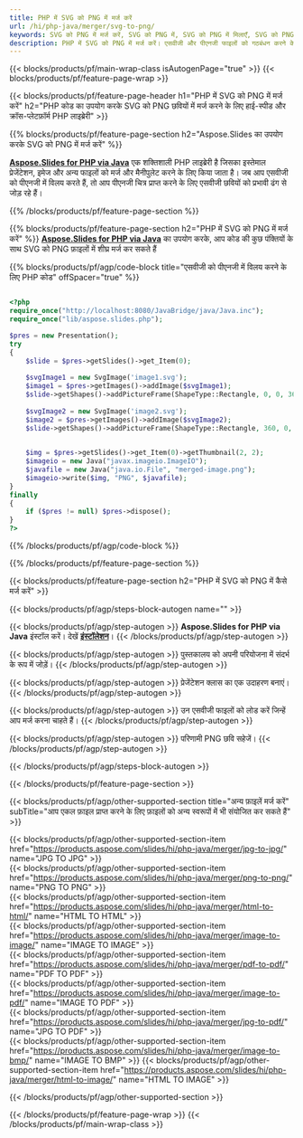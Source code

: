 ```yaml
---
title: PHP में SVG को PNG में मर्ज करें
url: /hi/php-java/merger/svg-to-png/
keywords: SVG को PNG में मर्ज करें, SVG को PNG में, SVG को PNG में मिलाएँ, SVG को PNG में मिलाएँ, PHP API, PHP लाइब्रेरी
description: PHP में SVG को PNG में मर्ज करें। एसवीजी और पीएनजी फाइलों को गठबंधन करने के लिए PHP लाइब्रेरी एपीआई का प्रयोग करें
---
```


{{< blocks/products/pf/main-wrap-class isAutogenPage="true" >}}
{{< blocks/products/pf/feature-page-wrap >}}

{{< blocks/products/pf/feature-page-header h1="PHP में SVG को PNG में मर्ज करें" h2="PHP कोड का उपयोग करके SVG को PNG छवियों में मर्ज करने के लिए हाई-स्पीड और क्रॉस-प्लेटफ़ॉर्म PHP लाइब्रेरी" >}}

{{% blocks/products/pf/feature-page-section h2="Aspose.Slides का उपयोग करके SVG को PNG में मर्ज करें" %}}

[**Aspose.Slides for PHP via Java**](https://products.aspose.com/slides/hi/php-java/) एक शक्तिशाली PHP लाइब्रेरी है जिसका इस्तेमाल प्रेजेंटेशन, इमेज और अन्य फाइलों को मर्ज और मैनीपुलेट करने के लिए किया जाता है। जब आप एसवीजी को पीएनजी में विलय करते हैं, तो आप पीएनजी चित्र प्राप्त करने के लिए एसवीजी छवियों को प्रभावी ढंग से जोड़ रहे हैं।

{{% /blocks/products/pf/feature-page-section %}}




{{% blocks/products/pf/feature-page-section  h2="PHP में SVG को PNG में मर्ज करें" %}}
[**Aspose.Slides for PHP via Java**](https://products.aspose.com/slides/hi/php-java/) का उपयोग करके, आप कोड की कुछ पंक्तियों के साथ SVG को PNG फ़ाइलों में शीघ्र मर्ज कर सकते हैं

{{% blocks/products/pf/agp/code-block title="एसवीजी को पीएनजी में विलय करने के लिए PHP कोड" offSpacer="true" %}}
```php

<?php
require_once("http://localhost:8080/JavaBridge/java/Java.inc");
require_once("lib/aspose.slides.php");

$pres = new Presentation();
try
{
    $slide = $pres->getSlides()->get_Item(0);
    
    $svgImage1 = new SvgImage('image1.svg');
    $image1 = $pres->getImages()->addImage($svgImage1);
    $slide->getShapes()->addPictureFrame(ShapeType::Rectangle, 0, 0, 360, 540, $image1);
    
    $svgImage2 = new SvgImage('image2.svg');
    $image2 = $pres->getImages()->addImage($svgImage2);
    $slide->getShapes()->addPictureFrame(ShapeType::Rectangle, 360, 0, 360, 540, $image2);
    

    $img = $pres->getSlides()->get_Item(0)->getThumbnail(2, 2);
    $imageio = new Java("javax.imageio.ImageIO");
    $javafile = new Java("java.io.File", "merged-image.png");
    $imageio->write($img, "PNG", $javafile);
}
finally
{
    if ($pres != null) $pres->dispose();
}
?>
```
{{% /blocks/products/pf/agp/code-block %}}

{{% /blocks/products/pf/feature-page-section %}}




{{< blocks/products/pf/feature-page-section  h2="PHP में SVG को PNG में कैसे मर्ज करें" >}}


{{< blocks/products/pf/agp/steps-block-autogen name="" >}}


{{< blocks/products/pf/agp/step-autogen >}}
**Aspose.Slides for PHP via Java** इंस्टॉल करें। देखें [**इंस्टॉलेशन**](https://docs.aspose.com/slides/php-java/installation/)।
{{< /blocks/products/pf/agp/step-autogen >}}

{{< blocks/products/pf/agp/step-autogen >}}
पुस्तकालय को अपनी परियोजना में संदर्भ के रूप में जोड़ें।
{{< /blocks/products/pf/agp/step-autogen >}}

{{< blocks/products/pf/agp/step-autogen >}}
प्रेजेंटेशन क्लास का एक उदाहरण बनाएं।
{{< /blocks/products/pf/agp/step-autogen >}}

{{< blocks/products/pf/agp/step-autogen >}}
उन एसवीजी फाइलों को लोड करें जिन्हें आप मर्ज करना चाहते हैं।
{{< /blocks/products/pf/agp/step-autogen >}}

{{< blocks/products/pf/agp/step-autogen >}}
परिणामी PNG छवि सहेजें।
{{< /blocks/products/pf/agp/step-autogen >}}


{{< /blocks/products/pf/agp/steps-block-autogen >}}


{{< /blocks/products/pf/feature-page-section >}}




{{< blocks/products/pf/agp/other-supported-section title="अन्य फ़ाइलें मर्ज करें" subTitle="आप एकल फ़ाइल प्राप्त करने के लिए फ़ाइलों को अन्य स्वरूपों में भी संयोजित कर सकते हैं" >}}
  
{{< blocks/products/pf/agp/other-supported-section-item href="https://products.aspose.com/slides/hi/php-java/merger/jpg-to-jpg/" name="JPG TO JPG" >}}  
{{< blocks/products/pf/agp/other-supported-section-item href="https://products.aspose.com/slides/hi/php-java/merger/png-to-png/" name="PNG TO PNG" >}}  
{{< blocks/products/pf/agp/other-supported-section-item href="https://products.aspose.com/slides/hi/php-java/merger/html-to-html/" name="HTML TO HTML" >}}  
{{< blocks/products/pf/agp/other-supported-section-item href="https://products.aspose.com/slides/hi/php-java/merger/image-to-image/" name="IMAGE TO IMAGE" >}}  
{{< blocks/products/pf/agp/other-supported-section-item href="https://products.aspose.com/slides/hi/php-java/merger/pdf-to-pdf/" name="PDF TO PDF" >}}  
{{< blocks/products/pf/agp/other-supported-section-item href="https://products.aspose.com/slides/hi/php-java/merger/image-to-pdf/" name="IMAGE TO PDF" >}}  
{{< blocks/products/pf/agp/other-supported-section-item href="https://products.aspose.com/slides/hi/php-java/merger/jpg-to-pdf/" name="JPG TO PDF" >}}  
{{< blocks/products/pf/agp/other-supported-section-item href="https://products.aspose.com/slides/hi/php-java/merger/image-to-bmp/" name="IMAGE TO BMP" >}} 
{{< blocks/products/pf/agp/other-supported-section-item href="https://products.aspose.com/slides/hi/php-java/merger/html-to-image/" name="HTML TO IMAGE" >}}  
  


{{< /blocks/products/pf/agp/other-supported-section >}}

{{< /blocks/products/pf/feature-page-wrap >}}
{{< /blocks/products/pf/main-wrap-class >}}